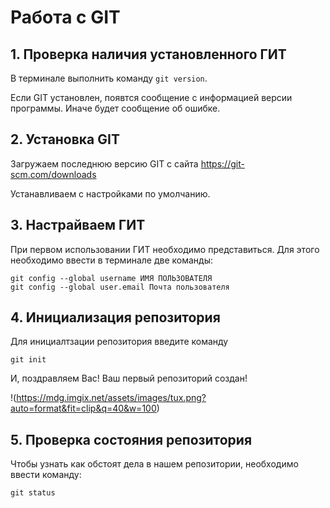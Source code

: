 # Работа с GIT

## 1. Проверка наличия установленного ГИТ
В терминале выполнить команду `git version`.

Если GIT установлен, появтся сообщение с информацией версии программы. Иначе будет сообщение об ошибке.
## 2. Установка GIT
Загружаем последнюю версию GIT с сайта https://git-scm.com/downloads

Устанавливаем с настройками по умолчанию.

## 3. Настрайваем ГИТ
При первом использовании ГИТ необходимо представиться. Для этого необходимо ввести в терминале две команды:

```
git config --global username ИМЯ ПОЛЬЗОВАТЕЛЯ
git config --global user.email Почта пользователя
```
## 4. Инициализация репозитория
Для инициалтзации репозитория введите команду 
```
git init
```
И, поздравляем Вас! Ваш первый репозиторий создан!

!(https://mdg.imgix.net/assets/images/tux.png?auto=format&fit=clip&q=40&w=100)

## 5. Проверка состояния репозитория
Чтобы узнать как обстоят дела в нашем репозитории, необходимо ввести команду:
```
git status
```
